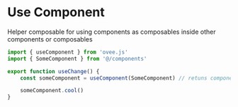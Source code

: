 # Use Component

Helper composable for using components as composables inside other components or composables

```ts
import { useComponent } from 'ovee.js'
import { SomeComponent } from '@/components'

export function useChange() {
    const someComponent = useComponent(SomeComponent) // retuns component instance

    someComponent.cool()
}
```
